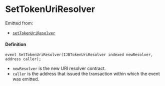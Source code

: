 # SetTokenUriResolver

Emitted from:

* [`setTokenUriResolver`](/api/contracts/jbprojects/write/settokenuriresolver.md)

#### Definition

```
event SetTokenUriResolver(IJBTokenUriResolver indexed newResolver, address caller);
```

* `newResolver` is the new URI resolver contract.
* `caller` is the address that issued the transaction within which the event was emitted.
